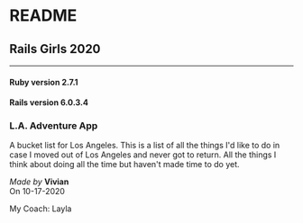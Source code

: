 # README

## Rails Girls 2020 
    
---

#### Ruby version 2.7.1
#### Rails version 6.0.3.4

### L.A. Adventure App

A bucket list for Los Angeles. This is a list of all the things I'd like to do in case I moved out of Los Angeles and never got to return. All the things I think about doing all the time but haven't made time to do yet.

*Made by* **Vivian**  
On 10-17-2020  

My Coach: Layla
    
